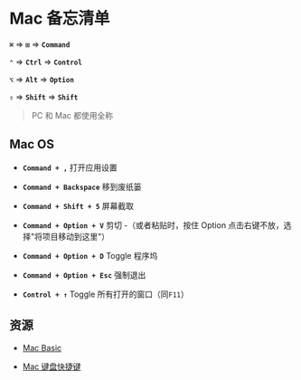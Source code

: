 # Mac 备忘清单

**`⌘`** => **`⊞`** => **`Command`**

**`⌃`** => **`Ctrl`** => **`Control`**

**`⌥`** => **`Alt`** => **`Option`**

**`⇧`** => **`Shift`** => **`Shift`**

> PC 和 Mac 都使用全称

## Mac OS

- **`Command + ,`** 打开应用设置

- **`Command + Backspace`** 移到废纸篓

- **`Command + Shift + 5`** 屏幕截取

- **`Command + Option + V`** 剪切 -（或者粘贴时，按住 Option 点击右键不放，选择"将项目移动到这里"）

- **`Command + Option + D`** Toggle 程序坞

- **`Command + Option + Esc`** 强制退出

- **`Control + ↑`** Toggle 所有打开的窗口（同`F11`）

## 资源

- [Mac Basic](https://help.apple.com/macOS/mojave/mac-basics/#intro)

- [Mac 键盘快捷键](https://support.apple.com/zh-cn/HT201236)
